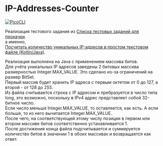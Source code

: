 # IP-Addresses-Counter

 [![PicoCLI](https://img.shields.io/badge/PicoCLI-4.7.5-green.svg)](https://github.com/remkop/picocli)

Реализация тестового задания из [Списка тестовых заданий для прокачки](https://github.com/Hexlet/ru-test-assignments).  
а именно,  
[Посчитать количество уникальных IP-адресов в простом текстовом файле (Kotlin/Java)](https://github.com/Ecwid/new-job/blob/master/IP-Addr-Counter.md).

Реализация выполнена на Java с применением массива битов.  
Для учёта уникальных IP адресов заведены 2 битовых массива размерностью Integer.MAX_VALUE. Это сделано из-за ограничений на размер BitSet.  
Первый массив будет хранить IP адреса с первым октетом от 0 до 127, а второй - от 128 до 255.  
Из файла считывается строка с IP адресом и пребразуется в число типа long, это возможно, поскольку в IPv4 адрес представляет собой 32-битное число.  
Если число меньше Integer.MAX_VALUE, то оставляется, как есть. А если больше, то из него вычитается Integer.MAX_VALUE.  
После чего, на соответствующей этому числу позиции в первом или втором массиве битов соответственно устанавливается 1.  
После достижения конца файла подсчитывается и суммируется количество битов в значении 1 в обоих массивах и возвращается как ответ.  


